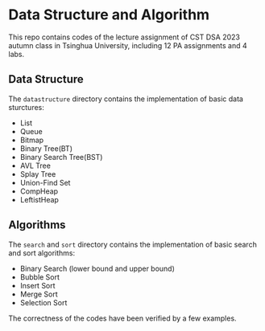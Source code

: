 # Data Structure and Algorithm
This repo contains codes of the lecture assignment of CST DSA 2023 autumn class in Tsinghua University, including 12 PA assignments and 4 labs.
## Data Structure
The `datastructure` directory contains the implementation of basic data sturctures:
- List
- Queue
- Bitmap
- Binary Tree(BT)
- Binary Search Tree(BST)
- AVL Tree
- Splay Tree
- Union-Find Set
- CompHeap
- LeftistHeap
## Algorithms
The `search` and `sort` directory contains the implementation of basic search and sort algorithms:
- Binary Search (lower bound and upper bound)
- Bubble Sort
- Insert Sort
- Merge Sort
- Selection Sort

The correctness of the codes have been verified by a few examples.
